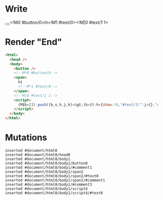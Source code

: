 # Write
  <button></button><!M*0 #button/0><span>hi<!M*1 #text/0></span><!M|0 #text/1 1><script>(M$h=[]).push((b,s,h,j,k)=>(k={0:h={show:!0,"#text/1!":j={},"#text/1(":b("packages/translator-tags/src/__tests__/fixtures/batched-updates-cleanup/template.marko_1_renderer")},1:j,$global:{}},j._=h,k),[0,"packages/translator-tags/src/__tests__/fixtures/batched-updates-cleanup/template.marko_0_show",])</script>


# Render "End"
```html
<html>
  <head />
  <body>
    <button />
    <!--M*0 #button/0-->
    <span>
      hi
      <!--M*1 #text/0-->
    </span>
    <!--M|0 #text/1 1-->
    <script>
      (M$h=[]).push((b,s,h,j,k)=&gt;(k={0:h={show:!0,"#text/1!":j={},"#text/1(":b("packages/translator-tags/src/__tests__/fixtures/batched-updates-cleanup/template.marko_1_renderer")},1:j,$global:{}},j._=h,k),[0,"packages/translator-tags/src/__tests__/fixtures/batched-updates-cleanup/template.marko_0_show",])
    </script>
  </body>
</html>
```

# Mutations
```
inserted #document/html0
inserted #document/html0/head0
inserted #document/html0/body1
inserted #document/html0/body1/button0
inserted #document/html0/body1/#comment1
inserted #document/html0/body1/span2
inserted #document/html0/body1/span2/#text0
inserted #document/html0/body1/span2/#comment1
inserted #document/html0/body1/#comment3
inserted #document/html0/body1/script4
inserted #document/html0/body1/script4/#text0
```